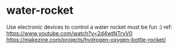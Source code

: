# water-rocket
Use electronic devices to control a water rocket must be fun :)
ref:
https://www.youtube.com/watch?v=2d4wtNTryV0
https://makezine.com/projects/hydrogen-oxygen-bottle-rocket/
